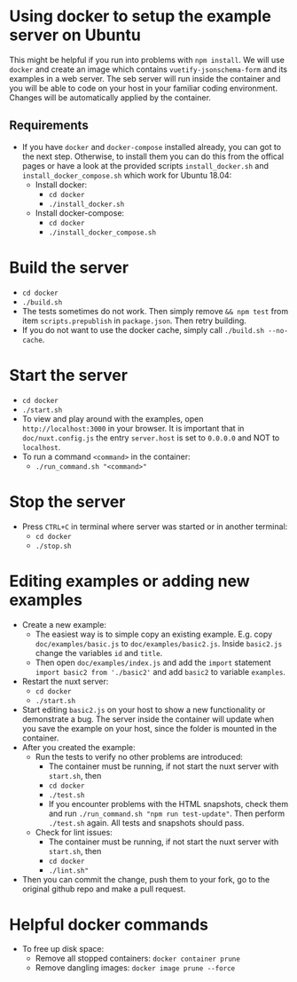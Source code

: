 # Using docker to setup the example server on Ubuntu
This might be helpful if you run into problems with `npm install`. We will use `docker` and create an image which contains `vuetify-jsonschema-form` and its examples in a web server. The seb server will run inside the container and you will be able to code on your host in your familiar coding environment. Changes will be automatically applied by the container.

## Requirements
- If you have `docker` and `docker-compose` installed already, you can got to the next step. Otherwise, to install them you can do this from the offical pages or have a look at the provided scripts `install_docker.sh` and `install_docker_compose.sh` which work for Ubuntu 18.04:
  - Install docker:
    - `cd docker`
    - `./install_docker.sh`
  - Install docker-compose:
    - `cd docker`
    - `./install_docker_compose.sh`

# Build the server
- `cd docker`
- `./build.sh`
- The tests sometimes do not work. Then simply remove `&& npm test` from item `scripts.prepublish` in `package.json`. Then retry building.
- If you do not want to use the docker cache, simply call `./build.sh --no-cache`.

# Start the server
- `cd docker`
- `./start.sh`
- To view and play around with the examples, open `http://localhost:3000` in your browser. It is important that in `doc/nuxt.config.js` the entry `server.host` is set to `0.0.0.0` and NOT to `localhost`.
- To run a command `<command>` in the container:
  - `./run_command.sh "<command>"`

# Stop the server
- Press `CTRL+C` in terminal where server was started or in another terminal:
  - `cd docker`
  - `./stop.sh`

# Editing examples or adding new examples
- Create a new example:
  - The easiest way is to simple copy an existing example. E.g. copy `doc/examples/basic.js` to `doc/examples/basic2.js`. Inside `basic2.js` change the variables `id` and `title`.
  - Then open `doc/examples/index.js` and add the `import` statement `import basic2 from './basic2'` and add `basic2` to variable `examples`.
- Restart the nuxt server:
  - `cd docker`
  - `./start.sh`
- Start editing `basic2.js` on your host to show a new functionality or demonstrate a bug. The server inside the container will update when you save the example on your host, since the folder is mounted in the container.
- After you created the example:
  - Run the tests to verify no other problems are introduced:
    - The container must be running, if not start the nuxt server with `start.sh`, then
    - `cd docker`
    - `./test.sh`
    - If you encounter problems with the HTML snapshots, check them and run `./run_command.sh "npm run test-update"`. Then perform `./test.sh` again. All tests and snapshots should pass.
  - Check for lint issues:
    - The container must be running, if not start the nuxt server with `start.sh`, then
    - `cd docker`
    - `./lint.sh"`
- Then you can commit the change, push them to your fork, go to the original github repo and make a pull request.

# Helpful docker commands
- To free up disk space:
  - Remove all stopped containers: `docker container prune`
  - Remove dangling images: `docker image prune --force`
